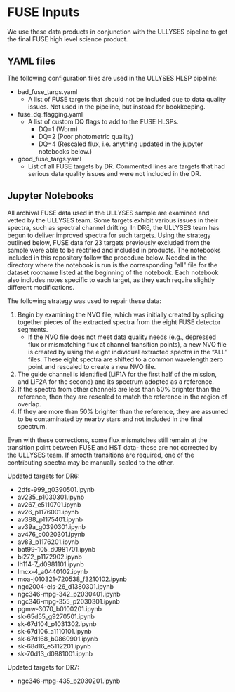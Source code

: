 # FUSE Inputs

We use these data products in conjunction with the ULLYSES pipeline to get the final FUSE high level science product.

## YAML files
The following configuration files are used in the ULLYSES HLSP pipeline:
- bad_fuse_targs.yaml
  - A list of FUSE targets that should not be included due to data quality issues. Not used in the pipeline, but instead for bookkeeping.
- fuse_dq_flagging.yaml
  - A list of custom DQ flags to add to the FUSE HLSPs.
    - DQ=1 (Worm)
    - DQ=2 (Poor photometric quality)
    - DQ=4 (Rescaled flux, i.e. anything updated in the jupyter notebooks below.)
- good_fuse_targs.yaml
  - List of all FUSE targets by DR. Commented lines are targets that had serious data quality issues and were not included in the DR.

## Jupyter Notebooks
All archival FUSE data used in the ULLYSES sample are examined and vetted by the ULLYSES team. Some targets exhibit various issues in their spectra, such as spectral channel drifting. In DR6, the ULLYSES team has begun to deliver improved spectra for such targets. Using the strategy outlined below, FUSE data for 23 targets previously excluded from the sample were able to be rectified and included in products. The notebooks included in this repository follow the procedure below. Needed in the directory where the notebook is run is the corresponding "all" file for the dataset rootname listed at the beginning of the notebook. Each notebook also includes notes specific to each target, as they each require slightly different modifications.

The following strategy was used to repair these data:
1. Begin by examining the NVO file, which was initially created by splicing together pieces of the extracted spectra from the eight FUSE detector segments.
    - If the NVO file does not meet data quality needs (e.g., depressed flux or mismatching flux at channel transition points), a new NVO file is created by using the eight individual extracted spectra in the “ALL” files. These eight spectra are shifted to a common wavelength zero point and rescaled to create a new NVO file.
2. The guide channel is identified (LiF1A for the first half of the mission, and LiF2A for the second) and its spectrum adopted as a reference.
3. If the spectra from other channels are less than 50% brighter than the reference, then they are rescaled to match the reference in the region of overlap.
4. If they are more than 50% brighter than the reference, they are assumed to be contaminated by nearby stars and not included in the final spectrum.

Even with these corrections, some flux mismatches still remain at the transition point between FUSE and HST data- these are not corrected by the ULLYSES team. If smooth transitions are required, one of the contributing spectra may be manually scaled to the other.

Updated targets for DR6:
- 2dfs-999_g0390501.ipynb
- av235_p1030301.ipynb
- av267_e5110701.ipynb
- av26_p1176001.ipynb
- av388_p1175401.ipynb
- av39a_g0390301.ipynb
- av476_c0020301.ipynb
- av83_p1176201.ipynb
- bat99-105_d0981701.ipynb
- bi272_p1172902.ipynb
- lh114-7_d0981101.ipynb
- lmcx-4_a0440102.ipynb
- moa-j010321-720538_f3210102.ipynb
- ngc2004-els-26_d1380301.ipynb
- ngc346-mpg-342_p2030401.ipynb
- ngc346-mpg-355_p2030301.ipynb
- pgmw-3070_b0100201.ipynb
- sk-65d55_g9270501.ipynb
- sk-67d104_p1031302.ipynb
- sk-67d106_a1110101.ipynb
- sk-67d168_b0860901.ipynb
- sk-68d16_e5112201.ipynb
- sk-70d13_d0981001.ipynb

Updated targets for DR7:
- ngc346-mpg-435_p2030201.ipynb
